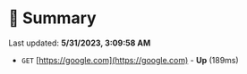 # 📖 Summary
Last updated: **5/31/2023, 3:09:58 AM**

- `GET` [https://google.com](https://google.com) - **Up** (189ms)
